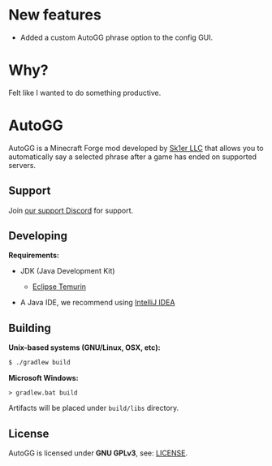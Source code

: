 # New features
- Added a custom AutoGG phrase option to the config GUI.

# Why?
Felt like I wanted to do something productive.


# AutoGG
AutoGG is a Minecraft Forge mod developed by [Sk1er LLC](https://github.com/Sk1erLLC) that allows you to automatically say a selected phrase after a game has ended on supported servers.

## Support
Join [our support Discord](https://discord.gg/d4KFR9H) for support.

## Developing
**Requirements:**
- JDK (Java Development Kit)
    * [Eclipse Temurin](https://adoptium.net/)
    
- A Java IDE, we recommend using [IntelliJ IDEA](https://jetbrains.com/idea/)
 
## Building
**Unix-based systems (GNU/Linux, OSX, etc):**
```bash
$ ./gradlew build
```

**Microsoft Windows:**
```batch
> gradlew.bat build
```

Artifacts will be placed under `build/libs` directory. 

## License
AutoGG is licensed under **GNU GPLv3**, see: [LICENSE](LICENSE).
